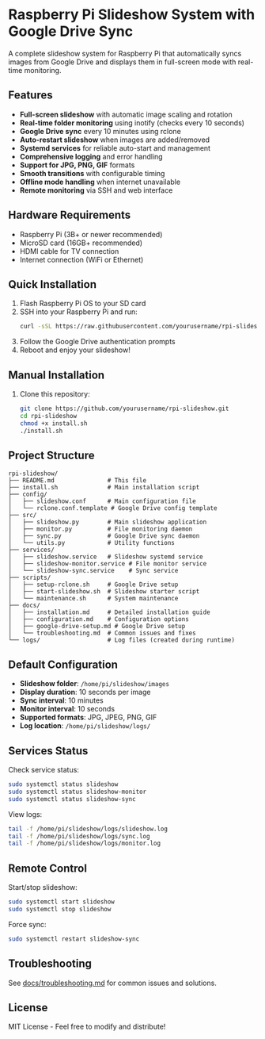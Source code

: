 # Raspberry Pi Slideshow System with Google Drive Sync

A complete slideshow system for Raspberry Pi that automatically syncs images from Google Drive and displays them in full-screen mode with real-time monitoring.

## Features

- **Full-screen slideshow** with automatic image scaling and rotation
- **Real-time folder monitoring** using inotify (checks every 10 seconds)
- **Google Drive sync** every 10 minutes using rclone
- **Auto-restart slideshow** when images are added/removed
- **Systemd services** for reliable auto-start and management
- **Comprehensive logging** and error handling
- **Support for JPG, PNG, GIF** formats
- **Smooth transitions** with configurable timing
- **Offline mode handling** when internet unavailable
- **Remote monitoring** via SSH and web interface

## Hardware Requirements

- Raspberry Pi (3B+ or newer recommended)
- MicroSD card (16GB+ recommended)
- HDMI cable for TV connection
- Internet connection (WiFi or Ethernet)

## Quick Installation

1. Flash Raspberry Pi OS to your SD card
2. SSH into your Raspberry Pi and run:
   ```bash
   curl -sSL https://raw.githubusercontent.com/yourusername/rpi-slideshow/main/install.sh | bash
   ```
3. Follow the Google Drive authentication prompts
4. Reboot and enjoy your slideshow!

## Manual Installation

1. Clone this repository:
   ```bash
   git clone https://github.com/yourusername/rpi-slideshow.git
   cd rpi-slideshow
   chmod +x install.sh
   ./install.sh
   ```

## Project Structure

```
rpi-slideshow/
├── README.md               # This file
├── install.sh              # Main installation script
├── config/
│   ├── slideshow.conf      # Main configuration file
│   └── rclone.conf.template # Google Drive config template
├── src/
│   ├── slideshow.py        # Main slideshow application
│   ├── monitor.py          # File monitoring daemon
│   ├── sync.py             # Google Drive sync daemon
│   └── utils.py            # Utility functions
├── services/
│   ├── slideshow.service   # Slideshow systemd service
│   ├── slideshow-monitor.service # File monitor service
│   └── slideshow-sync.service    # Sync service
├── scripts/
│   ├── setup-rclone.sh     # Google Drive setup
│   ├── start-slideshow.sh  # Slideshow starter script
│   └── maintenance.sh      # System maintenance
├── docs/
│   ├── installation.md     # Detailed installation guide
│   ├── configuration.md    # Configuration options
│   ├── google-drive-setup.md # Google Drive setup
│   └── troubleshooting.md  # Common issues and fixes
└── logs/                   # Log files (created during runtime)
```

## Default Configuration

- **Slideshow folder**: `/home/pi/slideshow/images`
- **Display duration**: 10 seconds per image
- **Sync interval**: 10 minutes
- **Monitor interval**: 10 seconds
- **Supported formats**: JPG, JPEG, PNG, GIF
- **Log location**: `/home/pi/slideshow/logs/`

## Services Status

Check service status:
```bash
sudo systemctl status slideshow
sudo systemctl status slideshow-monitor
sudo systemctl status slideshow-sync
```

View logs:
```bash
tail -f /home/pi/slideshow/logs/slideshow.log
tail -f /home/pi/slideshow/logs/sync.log
tail -f /home/pi/slideshow/logs/monitor.log
```

## Remote Control

Start/stop slideshow:
```bash
sudo systemctl start slideshow
sudo systemctl stop slideshow
```

Force sync:
```bash
sudo systemctl restart slideshow-sync
```

## Troubleshooting

See [docs/troubleshooting.md](docs/troubleshooting.md) for common issues and solutions.

## License

MIT License - Feel free to modify and distribute!
